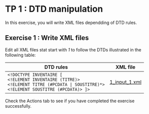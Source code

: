 # TP 1 : DTD manipulation

In this exercise, you will write XML files dependding of DTD rules.

## Exercise 1 : Write XML files
Edit all XML files stat start with _1_ to follow the DTDs illustrated in the following table:

| DTD rules | XML file |
| --- | --- |
| `<!DOCTYPE INVENTAIRE [` <br/> `<!ELEMENT INVENTAIRE (TITRE)>` <br/> `<!ELEMENT TITRE (#PCDATA \| SOUSTITRE)*>` <br/> `<!ELEMENT SOUSTITRE (#PCDATA)> ]>` | [1_input_1.xml](1_input_1.xml) |


     
  Check the Actions tab to see if you have completed the exercise successfully.
